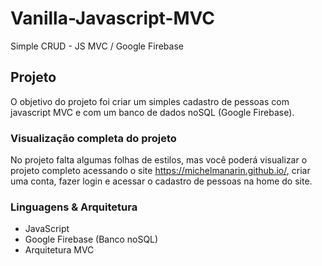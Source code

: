 # Vanilla-Javascript-MVC
Simple CRUD - JS MVC / Google Firebase

## Projeto
O objetivo do projeto foi criar um simples cadastro de pessoas com javascript MVC e com um banco de dados noSQL (Google Firebase).

### Visualização completa do projeto
No projeto falta algumas folhas de estilos, mas você poderá visualizar o projeto completo acessando o site https://michelmanarin.github.io/, criar uma conta, fazer login e acessar o cadastro de pessoas na home do site.

### Linguagens & Arquitetura
- JavaScript
- Google Firebase (Banco noSQL)
- Arquitetura MVC
